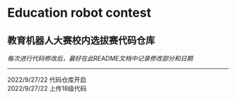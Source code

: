 # Education robot contest
 
## 教育机器人大赛校内选拔赛代码仓库      

*每次进行代码修改后，最好在此README文档中记录修改部分和日期*       

----------------------------       

2022/9/27/22 代码仓库开启      
2022/9/27/22 上传18级代码
